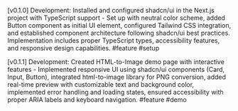 [v0.1.0] Development: Installed and configured shadcn/ui in the Next.js project with TypeScript support - Set up with neutral color scheme, added Button component as initial UI element, configured Tailwind CSS integration, and established component architecture following shadcn/ui best practices. Implementation includes proper TypeScript types, accessibility features, and responsive design capabilities. #feature #setup 

[v0.1.1] Development: Created HTML-to-Image demo page with interactive features - Implemented responsive UI using shadcn/ui components (Card, Input, Button), integrated html-to-image library for PNG conversion, added real-time preview with customizable text and background color, implemented error handling and loading states, ensured accessibility with proper ARIA labels and keyboard navigation. #feature #demo 